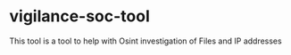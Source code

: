 # vigilance-soc-tool
This tool is a tool to help with Osint investigation of Files and IP addresses
